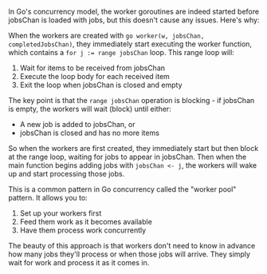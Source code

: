 In Go's concurrency model, the worker goroutines are indeed started before jobsChan is loaded with jobs, but this doesn't cause any issues. Here's why:

When the workers are created with `go worker(w, jobsChan, completedJobsChan)`, they immediately start executing the worker function, which contains a `for j := range jobsChan` loop. This range loop will:

1. Wait for items to be received from jobsChan
2. Execute the loop body for each received item
3. Exit the loop when jobsChan is closed and empty

The key point is that the `range jobsChan` operation is blocking - if jobsChan is empty, the workers will wait (block) until either:
- A new job is added to jobsChan, or
- jobsChan is closed and has no more items

So when the workers are first created, they immediately start but then block at the range loop, waiting for jobs to appear in jobsChan. Then when the main function begins adding jobs with `jobsChan <- j`, the workers will wake up and start processing those jobs.

This is a common pattern in Go concurrency called the "worker pool" pattern. It allows you to:
1. Set up your workers first
2. Feed them work as it becomes available
3. Have them process work concurrently

The beauty of this approach is that workers don't need to know in advance how many jobs they'll process or when those jobs will arrive. They simply wait for work and process it as it comes in.